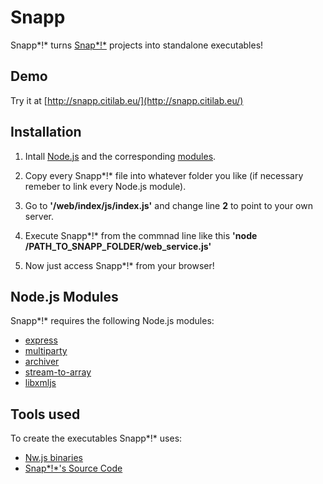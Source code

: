 # Snapp

Snapp*!* turns [Snap*!*](http://snap.berkeley.edu/) projects into standalone executables! 

## Demo

Try it at [http://snapp.citilab.eu/](http://snapp.citilab.eu/)

## Installation

1. Intall [Node.js](https://nodejs.org/en/) and the corresponding [modules](https://github.com/Rydion/Snapp#nodejs-modules).

2. Copy every Snapp*!* file into whatever folder you like (if necessary remeber to link every Node.js module).

3. Go to **'/web/index/js/index.js'** and change line **2** to point to your own server.

5. Execute Snapp*!* from the commnad line like this **'node /PATH_TO_SNAPP_FOLDER/web_service.js'**

6. Now just access Snapp*!* from your browser!

## Node.js Modules

Snapp*!* requires the following Node.js modules:

- [express](https://www.npmjs.com/package/express)
- [multiparty](https://www.npmjs.com/package/multiparty)
- [archiver](https://www.npmjs.com/package/archiver)
- [stream-to-array](https://www.npmjs.com/package/stream-to-array)
- [libxmljs](https://www.npmjs.com/package/libxmljs)

## Tools used

To create the executables Snapp*!* uses:

- [Nw.js binaries](http://nwjs.io/)
- [Snap*!*'s Source Code](https://github.com/jmoenig/Snap--Build-Your-Own-Blocks)


